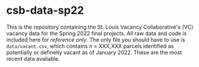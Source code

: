 # csb-data-sp22

This is the repository containing the St. Louis Vacancy Collaborative's (VC) vacancy data for the Spring 2022 final projects. All raw data and code is included here for *reference only*. The only file you should have to use is `data/vacant.csv`, which contains *n* = XXX,XXX parcels identified as potentially or definetly vacant as of January 2022. These are the most recent data available.
